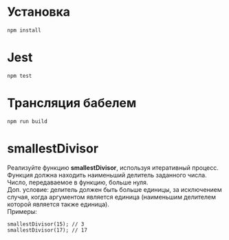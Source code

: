 # Установка
`npm install`
# Jest
`npm test`
# Трансляция бабелем
`npm run build`
# smallestDivisor
Реализуйте функцию **smallestDivisor**, используя итеративный процесс. Функция должна находить наименьший делитель заданного числа. Число, передаваемое в функцию, больше нуля.  
Доп. условие: делитель должен быть больше единицы, за исключением случая, когда аргументом является единица (наименьшим делителем которой является также единица).  
Примеры:  
```
smallestDivisor(15); // 3
smallestDivisor(17); // 17
```